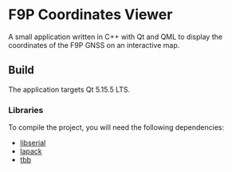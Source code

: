 # F9P Coordinates Viewer
A small application written in C++ with Qt and QML to display the coordinates of the F9P GNSS on an interactive map.

## Build
The application targets Qt 5.15.5 LTS.

### Libraries
To compile the project, you will need the following dependencies:
- [libserial](https://github.com/crayzeewulf/libserial/)
- [lapack](https://netlib.org/lapack/)
- [tbb](https://github.com/oneapi-src/oneTBB)
